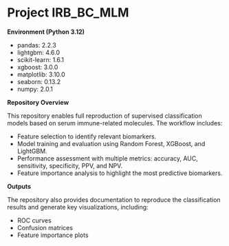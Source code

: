 # Project IRB_BC_MLM

**Environment (Python 3.12)**

- pandas: 2.2.3
- lightgbm: 4.6.0
- scikit-learn: 1.6.1
- xgboost: 3.0.0
- matplotlib: 3.10.0
- seaborn: 0.13.2
- numpy: 2.0.1

**Repository Overview**

This repository enables full reproduction of supervised classification models based on serum immune-related molecules. The workflow includes:

- Feature selection to identify relevant biomarkers.
- Model training and evaluation using Random Forest, XGBoost, and LightGBM.
- Performance assessment with multiple metrics: accuracy, AUC, sensitivity, specificity, PPV, and NPV.
- Feature importance analysis to highlight the most predictive biomarkers.

**Outputs**

The repository also provides documentation to reproduce the classification results and generate key visualizations, including:

- ROC curves
- Confusion matrices
- Feature importance plots
